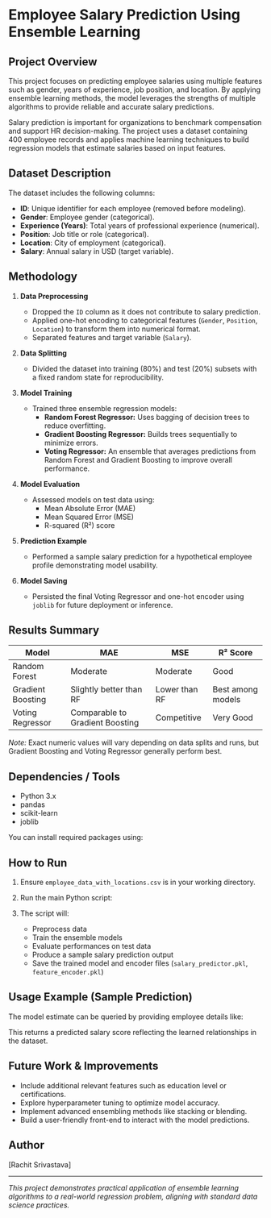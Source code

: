 # Employee Salary Prediction Using Ensemble Learning

## Project Overview

This project focuses on predicting employee salaries using multiple features such as gender, years of experience, job position, and location. By applying ensemble learning methods, the model leverages the strengths of multiple algorithms to provide reliable and accurate salary predictions.

Salary prediction is important for organizations to benchmark compensation and support HR decision-making. The project uses a dataset containing 400 employee records and applies machine learning techniques to build regression models that estimate salaries based on input features.

## Dataset Description

The dataset includes the following columns:

- **ID**: Unique identifier for each employee (removed before modeling).
- **Gender**: Employee gender (categorical).
- **Experience (Years)**: Total years of professional experience (numerical).
- **Position**: Job title or role (categorical).
- **Location**: City of employment (categorical).
- **Salary**: Annual salary in USD (target variable).

## Methodology

1. **Data Preprocessing**
   - Dropped the `ID` column as it does not contribute to salary prediction.
   - Applied one-hot encoding to categorical features (`Gender`, `Position`, `Location`) to transform them into numerical format.
   - Separated features and target variable (`Salary`).

2. **Data Splitting**
   - Divided the dataset into training (80%) and test (20%) subsets with a fixed random state for reproducibility.

3. **Model Training**
   - Trained three ensemble regression models:
     - **Random Forest Regressor:** Uses bagging of decision trees to reduce overfitting.
     - **Gradient Boosting Regressor:** Builds trees sequentially to minimize errors.
     - **Voting Regressor:** An ensemble that averages predictions from Random Forest and Gradient Boosting to improve overall performance.

4. **Model Evaluation**
   - Assessed models on test data using:
     - Mean Absolute Error (MAE)
     - Mean Squared Error (MSE)
     - R-squared (R²) score

5. **Prediction Example**
   - Performed a sample salary prediction for a hypothetical employee profile demonstrating model usability.

6. **Model Saving**
   - Persisted the final Voting Regressor and one-hot encoder using `joblib` for future deployment or inference.

## Results Summary

| Model               | MAE         | MSE           | R² Score   |
|---------------------|-------------|---------------|------------|
| Random Forest       | Moderate    | Moderate      | Good       |
| Gradient Boosting   | Slightly better than RF | Lower than RF | Best among models |
| Voting Regressor    | Comparable to Gradient Boosting | Competitive | Very Good  |

*Note:* Exact numeric values will vary depending on data splits and runs, but Gradient Boosting and Voting Regressor generally perform best.

## Dependencies / Tools

- Python 3.x
- pandas
- scikit-learn
- joblib

You can install required packages using:


## How to Run

1. Ensure `employee_data_with_locations.csv` is in your working directory.
2. Run the main Python script:


3. The script will:
   - Preprocess data
   - Train the ensemble models
   - Evaluate performances on test data
   - Produce a sample salary prediction output
   - Save the trained model and encoder files (`salary_predictor.pkl`, `feature_encoder.pkl`)

## Usage Example (Sample Prediction)

The model estimate can be queried by providing employee details like:


This returns a predicted salary score reflecting the learned relationships in the dataset.

## Future Work & Improvements

- Include additional relevant features such as education level or certifications.
- Explore hyperparameter tuning to optimize model accuracy.
- Implement advanced ensembling methods like stacking or blending.
- Build a user-friendly front-end to interact with the model predictions.

## Author

[Rachit Srivastava]

---

*This project demonstrates practical application of ensemble learning algorithms to a real-world regression problem, aligning with standard data science practices.*

